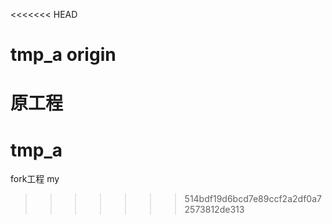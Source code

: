 <<<<<<< HEAD
# tmp_a origin
原工程
=======
# tmp_a
fork工程
my
>>>>>>> 514bdf19d6bcd7e89ccf2a2df0a72573812de313
